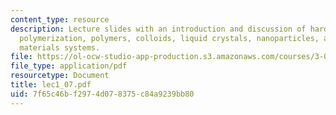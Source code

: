 ```yaml
---
content_type: resource
description: Lecture slides with an introduction and discussion of hard vs. soft solids,
  polymerization, polymers, colloids, liquid crystals, nanoparticles, and hybrid organic-inorganic
  materials systems.
file: https://ol-ocw-studio-app-production.s3.amazonaws.com/courses/3-063-polymer-physics-spring-2007/7f65c46bf2974d078375c84a9239bb80_lec1_07.pdf
file_type: application/pdf
resourcetype: Document
title: lec1_07.pdf
uid: 7f65c46b-f297-4d07-8375-c84a9239bb80
---
```

